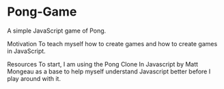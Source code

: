 # Pong-Game
A simple JavaScript game of Pong.

Motivation
To teach myself how to create games and how to create games in JavaScript.

Resources
To start, I am using the Pong Clone In Javascript by Matt Mongeau as a base to help myself understand Javascript better before I play around with it.
